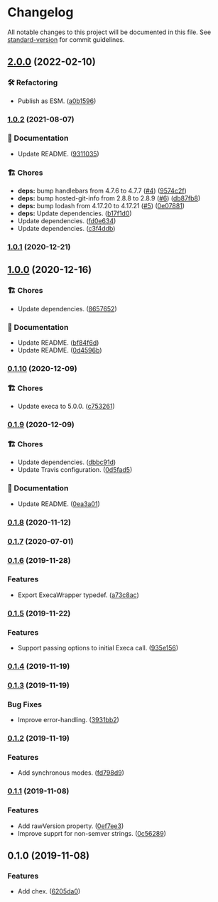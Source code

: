# Changelog

All notable changes to this project will be documented in this file. See [standard-version](https://github.com/conventional-changelog/standard-version) for commit guidelines.

## [2.0.0](https://github.com/darkobits/chex/compare/v1.0.2...v2.0.0) (2022-02-10)


### 🛠 Refactoring

* Publish as ESM. ([a0b1596](https://github.com/darkobits/chex/commit/a0b1596df067dc148603f16a2702a9793bf94b3d))

### [1.0.2](https://github.com/darkobits/chex/compare/v1.0.1...v1.0.2) (2021-08-07)


### 📖 Documentation

* Update README. ([9311035](https://github.com/darkobits/chex/commit/9311035ee5c0ce541bf02143007eb60738176a17))


### 🏗 Chores

* **deps:** bump handlebars from 4.7.6 to 4.7.7 ([#4](https://github.com/darkobits/chex/issues/4)) ([9574c2f](https://github.com/darkobits/chex/commit/9574c2fbae6443d74c8c33f875efc9e523ccdbca))
* **deps:** bump hosted-git-info from 2.8.8 to 2.8.9 ([#6](https://github.com/darkobits/chex/issues/6)) ([db87fb8](https://github.com/darkobits/chex/commit/db87fb8b7b9875bf0fe0c7666b6337a8bbee8989))
* **deps:** bump lodash from 4.17.20 to 4.17.21 ([#5](https://github.com/darkobits/chex/issues/5)) ([0e07881](https://github.com/darkobits/chex/commit/0e07881731c253bd6c7287435f7fbf9c684322e5))
* **deps:** Update dependencies. ([b17f1d0](https://github.com/darkobits/chex/commit/b17f1d0691705eafb81998745eae98a9e3a457e6))
* Update dependencies. ([fd0e634](https://github.com/darkobits/chex/commit/fd0e634c579799b735bfe424b5f965e1d4e1ab04))
* Update dependencies. ([c3f4ddb](https://github.com/darkobits/chex/commit/c3f4ddbcfbaa5848a3a039ef5645ee460a31347b))

### [1.0.1](https://github.com/darkobits/chex/compare/v1.0.0...v1.0.1) (2020-12-21)

## [1.0.0](https://github.com/darkobits/chex/compare/v0.1.10...v1.0.0) (2020-12-16)


### 🏗 Chores

* Update dependencies. ([8657652](https://github.com/darkobits/chex/commit/86576526431d9686b0fafa0641bcfcef69dd7f32))


### 📖 Documentation

* Update README. ([bf84f6d](https://github.com/darkobits/chex/commit/bf84f6d041d139c311f59384ec0d7271accbd90e))
* Update README. ([0d4596b](https://github.com/darkobits/chex/commit/0d4596b3917d8f9ed802a6ad66bed9700ebbd359))

### [0.1.10](https://github.com/darkobits/chex/compare/v0.1.9...v0.1.10) (2020-12-09)


### 🏗 Chores

* Update execa to 5.0.0. ([c753261](https://github.com/darkobits/chex/commit/c753261996588d7b79401574491b9007789faf42))

### [0.1.9](https://github.com/darkobits/chex/compare/v0.1.8...v0.1.9) (2020-12-09)


### 🏗 Chores

* Update dependencies. ([dbbc91d](https://github.com/darkobits/chex/commit/dbbc91daa2ae1b8a15fdca09144116476f3be48f))
* Update Travis configuration. ([0d5fad5](https://github.com/darkobits/chex/commit/0d5fad58b7debe88f1adc66c329b09fe9c544a96))


### 📖 Documentation

* Update README. ([0ea3a01](https://github.com/darkobits/chex/commit/0ea3a015d701addc4da15f1fc445571de56c8c56))

### [0.1.8](https://github.com/darkobits/chex/compare/v0.1.7...v0.1.8) (2020-11-12)

### [0.1.7](https://github.com/darkobits/chex/compare/v0.1.6...v0.1.7) (2020-07-01)

### [0.1.6](https://github.com/darkobits/chex/compare/v0.1.5...v0.1.6) (2019-11-28)


### Features

* Export ExecaWrapper typedef. ([a73c8ac](https://github.com/darkobits/chex/commit/a73c8ac0902c1f904d58bf3baec2648a293c13e3))

### [0.1.5](https://github.com/darkobits/chex/compare/v0.1.4...v0.1.5) (2019-11-22)


### Features

* Support passing options to initial Execa call. ([935e156](https://github.com/darkobits/chex/commit/935e15688f205fba262fdac9ebf175a691d068b4))

### [0.1.4](https://github.com/darkobits/chex/compare/v0.1.3...v0.1.4) (2019-11-19)

### [0.1.3](https://github.com/darkobits/chex/compare/v0.1.2...v0.1.3) (2019-11-19)


### Bug Fixes

* Improve error-handling. ([3931bb2](https://github.com/darkobits/chex/commit/3931bb2bedadf397e0988da6aa3f335aa2bb539a))

### [0.1.2](https://github.com/darkobits/chex/compare/v0.1.1...v0.1.2) (2019-11-19)


### Features

* Add synchronous modes. ([fd798d9](https://github.com/darkobits/chex/commit/fd798d9f4fce683491bc110427b8fa74a59d67f3))

### [0.1.1](https://github.com/darkobits/chex/compare/v0.1.0...v0.1.1) (2019-11-08)


### Features

* Add rawVersion property. ([0ef7ee3](https://github.com/darkobits/chex/commit/0ef7ee36d62f211036aa8c252c629cdf4b813d08))
* Improve supprt for non-semver strings. ([0c56289](https://github.com/darkobits/chex/commit/0c562899ea0ac94b61f761618727ab394d65dbbc))

## 0.1.0 (2019-11-08)


### Features

* Add chex. ([6205da0](///commit/6205da00bd8a18db43771e065ee66c6287e671f8))
